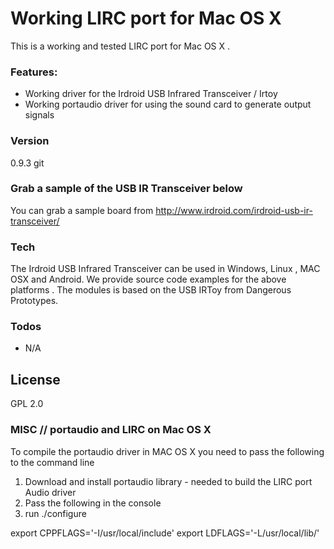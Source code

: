 # Working LIRC port for Mac OS X

This is a working and tested LIRC port for Mac OS X . 

### Features:

- Working driver for the Irdroid USB Infrared Transceiver / Irtoy
- Working portaudio driver for using the sound card to generate output signals

### Version
0.9.3 git
### Grab a sample of the USB IR Transceiver below

You can grab a sample board from http://www.irdroid.com/irdroid-usb-ir-transceiver/

### Tech

The Irdroid USB Infrared Transceiver can be used in Windows, Linux , MAC OSX and Android. We provide source code examples for the above platforms . The modules is based on the USB IRToy from Dangerous Prototypes.

### Todos

 - N/A

License
----
GPL 2.0

### MISC // portaudio and LIRC on Mac OS X

To compile the portaudio driver in MAC OS X you need to pass the following to the command line
1. Download and install portaudio library - needed to build the LIRC port Audio driver
2. Pass the following in the console
3. run ./configure

export CPPFLAGS='-I/usr/local/include'
export LDFLAGS='-L/usr/local/lib/'
